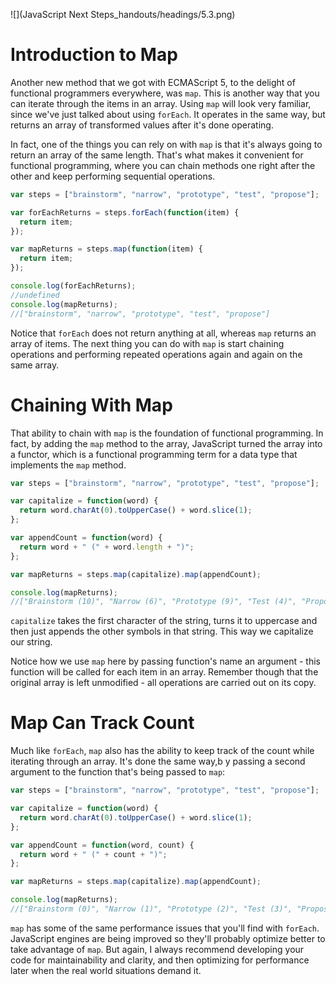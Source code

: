 ![](JavaScript Next Steps_handouts/headings/5.3.png)

# Introduction to Map

Another new method that we got with ECMAScript 5, to the delight of functional programmers everywhere, was `map`. This is another way that you can iterate through the items in an array. Using `map` will look very familiar, since we've just talked about using `forEach`. It operates in the same way, but returns an array of transformed values after it's done operating.

In fact, one of the things you can rely on with `map` is that it's always going to return an array of the same length. That's what makes it convenient for functional programming, where you can chain methods one right after the other and keep performing sequential operations.

```js
var steps = ["brainstorm", "narrow", "prototype", "test", "propose"];

var forEachReturns = steps.forEach(function(item) {
  return item;
});

var mapReturns = steps.map(function(item) {
  return item;
});

console.log(forEachReturns);
//undefined
console.log(mapReturns);
//["brainstorm", "narrow", "prototype", "test", "propose"]
```

Notice that `forEach` does not return anything at all, whereas `map` returns an array of items. The next thing you can do with `map` is start chaining operations and performing repeated operations again and again on the same array.

# Chaining With Map

That ability to chain with `map` is the foundation of functional programming. In fact, by adding the `map` method to the array, JavaScript turned the array into a functor, which is a functional programming term for a data type that implements the `map` method.

```js
var steps = ["brainstorm", "narrow", "prototype", "test", "propose"];

var capitalize = function(word) {
  return word.charAt(0).toUpperCase() + word.slice(1);
};

var appendCount = function(word) {
  return word + " (" + word.length + ")";
};

var mapReturns = steps.map(capitalize).map(appendCount);

console.log(mapReturns);
//["Brainstorm (10)", "Narrow (6)", "Prototype (9)", "Test (4)", "Propose (7)"]
```

`capitalize` takes the first character of the string, turns it to uppercase and then just appends the other symbols in that string. This way we capitalize our string.

Notice how we use `map` here by passing function's name an argument - this function will be called for each item in an array. Remember though that the original array is left unmodified - all operations are carried out on its copy.

# Map Can Track Count

Much like `forEach`, `map` also has the ability to keep track of the count while iterating through an array. It's done the same way,b y passing a second argument to the function that's being passed to `map`:

```js
var steps = ["brainstorm", "narrow", "prototype", "test", "propose"];

var capitalize = function(word) {
  return word.charAt(0).toUpperCase() + word.slice(1);
};

var appendCount = function(word, count) {
  return word + " (" + count + ")";
};

var mapReturns = steps.map(capitalize).map(appendCount);

console.log(mapReturns);
//["Brainstorm (0)", "Narrow (1)", "Prototype (2)", "Test (3)", "Propose (4)"]
```

`map` has some of the same performance issues that you'll find with `forEach`. JavaScript engines are being improved so they'll probably optimize better to take advantage of `map`. But again, I always recommend developing your code for maintainability and clarity, and then optimizing for performance later when the real world situations demand it.